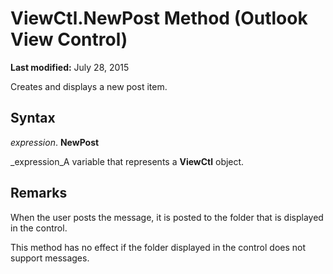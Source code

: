 
# ViewCtl.NewPost Method (Outlook View Control)

 **Last modified:** July 28, 2015

Creates and displays a new post item.

## Syntax

 _expression_. **NewPost**

 _expression_A variable that represents a  **ViewCtl** object.


## Remarks

When the user posts the message, it is posted to the folder that is displayed in the control. 

This method has no effect if the folder displayed in the control does not support messages.

